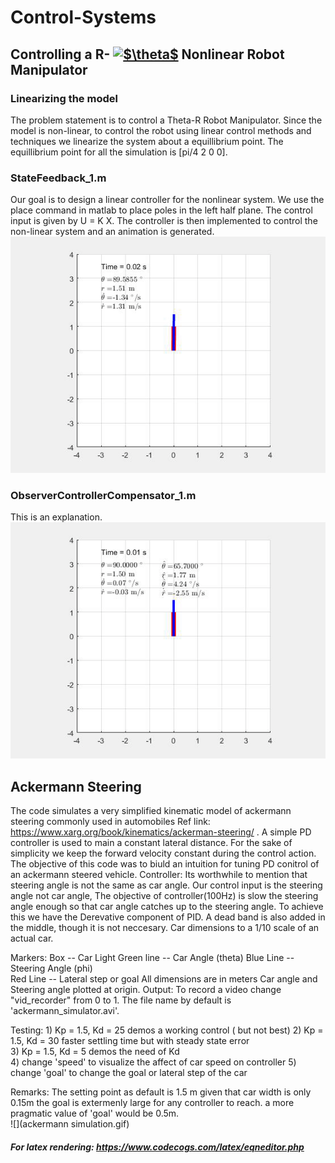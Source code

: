 # Control-Systems
## Controlling a R- <a href="https://www.codecogs.com/eqnedit.php?latex=$\theta$" target="_blank"><img src="https://latex.codecogs.com/gif.latex?$\theta$" title="$\theta$" /></a> Nonlinear Robot Manipulator
### Linearizing the model
The problem statement is to control a Theta-R Robot Manipulator. Since the model is non-linear, to control the robot using linear control methods and techniques we linearize the system about a equillibrium point. The equillibrium point for all the simulation is [pi/4  2  0  0].  
### StateFeedback_1.m
Our goal is to design a linear controller for the nonlinear system. We use the place command in matlab to place poles in the left half plane. The control input is given by U = K X. The controller is then implemented to control the non-linear system and an animation is generated.<br />
![](StateFeedback_1-gif.gif)
### ObserverControllerCompensator_1.m
This is an explanation.<br />
![](ObserverControllerCompensator_1-gif.gif)

## Ackermann Steering
The code simulates a very simplified kinematic model of ackermann steering commonly used in automobiles  Ref link: https://www.xarg.org/book/kinematics/ackerman-steering/ .
A simple PD controller is used to main a constant lateral distance. For the sake of simplicity we keep the forward velocity constant during the control action. The objective of this code was to biuld an intuition for tuning PD conitrol of an ackermann steered vehicle.
Controller: Its worthwhile to mention that steering angle is not the 
             same as car angle. Our control input is the steering angle 
             not car angle, The objective of controller(100Hz) is slow the 
             steering angle enough so that car angle catches up to the
             steering angle. To achieve this we have the Derevative component of
             PID. A dead band is also added in the middle, though it is 
             not neccesary. Car dimensions to a 1/10 scale of an actual car.

Markers:    Box --              Car
             Light Green line -- Car Angle (theta)
             Blue Line --        Steering Angle (phi)        
             Red Line --         Lateral step or goal
             All dimensions are in meters
             Car angle and Steering angle plotted at origin. 
Output: To record a video change "vid_recorder" from 0 to 1. The file
        name by default is 'ackermann_simulator.avi'.
 
Testing:        1) Kp = 1.5, Kd = 25  demos a working control ( but not best)
                2) Kp = 1.5, Kd = 30  faster settling time but with 
                   steady state error         
                 3) Kp = 1.5, Kd = 5   demos the need of Kd               
                 4) change 'speed' to visualize the affect of car speed on
                    controller
                 5) change 'goal' to change the goal or lateral step of the car

Remarks: The setting point as default is 1.5 m given that car width is 
        only 0.15m the goal is extermenly large for any controller to reach.
        a more pragmatic value of 'goal' would be 0.5m.<br /> 
![](ackermann simulation.gif)
##### For latex rendering: https://www.codecogs.com/latex/eqneditor.php

